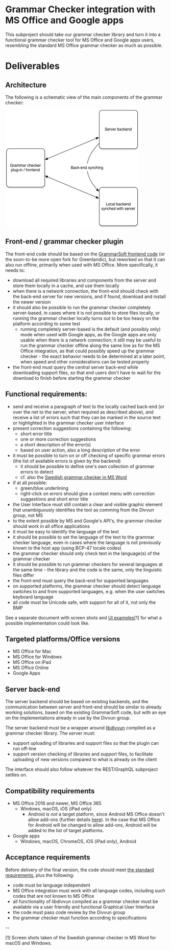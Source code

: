 # Grammar Checker integration with MS Office and Google apps

This subproject should take our grammar checker library and turn it into a functional grammar checker tool for MS Office and Google apps users, resembling the standard MS Office grammar checker as much as possible.

# Deliverables

## Architecture

The following is a schematic view of the main components of the grammar checker:

![Schematic view of the main components of the grammar checker](bilete/GramCheckArch.png "Schematic view of the main components of the grammar checker")

## Front-end / grammar checker plugin

The front-end code should be based on the
[GrammarSoft frontend code](https://github.com/GrammarSoft/proofing-gasmso) (or the soon-to-be more open fork for Greenlandic), but reworked so that it can also run offline, primarily when used with MS Office. More specifically, it needs to:

* download all required libraries and components from the server and store them locally in a cache, and use them locally
* when there is a network connection, the front-end should check with the back-end server for new versions, and if found, download and install the newer version
* it should also be possible to run the grammar checker completely server-based, in cases where it is not possible to store files locally, or running the grammar checker locally turns out to be too heavy on the platform according to some test
    * running completely server-based is the default (and possibly only) mode when used with Google apps, as the Google apps are only usable when there is a network connection; it still may be useful to run the grammar checker offline along the same line as for the MS Office integration, as that could possibly speed up the grammar checker - the exact behavior needs to be determined at a later point, when speed and other considerations can be tested properly
* the front-end must query the central server back-end while downloading support files, so that end users don't have to wait for the download to finish before starting the grammar checker

## Functional requirements:

* send and receive a paragraph of text to the locally cached back-end (or over the net to the server, when required as described above), and receive a list of errors such that they can be marked in the source text or highlighted in the grammar checker user interface
* present correction suggestions containing the following:
    * short error title
    * one or more correction suggestions
    * a short description of the error(s)
    * based on user action, also a long description of the error
* it must be possible to turn on or off checking of specific grammar errors (the list of available errors is given by the backend)
    * it should be possible to define one's own collection of grammar errors to detect
    * cf. also the [Swedish grammar checker in MS Word](Spesifikasjon.md)
* if at all possible:
    * green/blue underlining
    * right-click on errors should give a context menu with correction suggestions and short error title
* the User Interface must still contain a clear and visible graphic element that unambiguously identifies the tool as comming from the Divvun group, not MS
* to the extent possible by MS and Google's API's, the grammar checker should work in all office applications
* it must be easy to identify the language of the text
* it should be possible to set the language of the text to the grammar checker language, even in cases where the language is not previously known to the host app (using BCP-47 locale codes)
* the grammar checker should only check text in the language(s) of the grammar checker
* it should be possible to run grammar checkers for several languages at the same time - the library and the code is the same, only the linguistic files differ
* the front-end must query the back-end for supported languages
* on supported platforms, the grammar checker should detect language switches to and from supported languages, e.g. when the user switches keyboard language
* all code must be Unicode safe, with support for all of it, not only the BMP

See a separate document with screen shots and [UI examples](Spesifikasjon.md)[1] for what a possible implementation could look like.

## Targeted platforms/Office versions

* MS Office for Mac
* MS Office for Windows
* MS Office on iPad
* MS Office Online
* Google Apps

## Server back-end

The server backend should be based on existing backends, and the communication between server and front-end should be similar to already working solutions, based on the existing GrammarSoft code, but with an eye on the implementations already in use by the Divvun group.

The server backend must be a wrapper around [libdivvun](https://github.com/divvun/libdivvun) compiled as a grammar checker library. The server must:

* support uploading of libraries and support files so that the plugin can run off-line
* support version checking of libraries and support files, to facilitate uploading of new versions compared to what is already on the client

The interface should also follow whatever the REST/GraphQL subproject settles on.

## Compatibility requirements

* MS Office 2016 and newer, MS Office 365
    * Windows, macOS, iOS (iPad only)
        * Android is *not* a target platform, since Android MS Office doesn't allow add-ons (further details [here](https://docs.microsoft.com/en-us/office/dev/add-ins/overview/office-add-in-availability)). In the case that MS Office for Android will be changed to allow add-ons, Android will be added to the list of target platforms.
* Google apps
    * Windows, macOS, ChromeOS, iOS (iPad only), Android

## Acceptance requirements

Before delivery of the final version, the code should meet [the standard requirements](GeneralInfo.md), plus the following:

* code must be language independent
* MS Office integration must work with all language codes, including such codes that are not known to MS Office
* all functionality of libdivvun compiled as a grammar checker must be available via a user friendly and functional Graphical User Interface
* the code must pass code review by the Divvun group
* the grammar checker must function according to specifications

--

[1] Screen shots taken of the Swedish grammar checker in MS Word for macOS and Windows.

